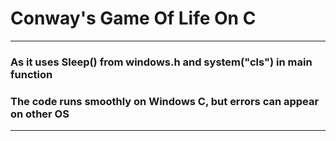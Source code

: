 # Conway's Game Of Life On C
---
### As it uses Sleep() from windows.h and system("cls") in main function
### The code runs smoothly on Windows C, but errors can appear on other OS
---
